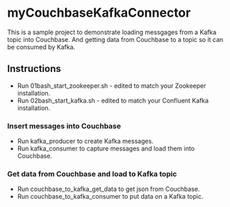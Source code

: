 # myCouchbaseKafkaConnector

This is a sample project to demonstrate loading messgages from a Kafka topic into Couchbase.
And getting data from Couchbase to a topic so it can be consumed by Kafka.


## Instructions
* Run 01bash_start_zookeeper.sh - edited to match your Zookeeper installation.
* Run 02bash_start_kafka.sh - edited to match your Confluent Kafka installation.

### Insert messages into Couchbase
  * Run kafka_producer to create Kafka messages.
  * Run kafka_consumer to capture messages and load them into Couchbase.

### Get data from Couchbase and load to Kafka topic
  * Run couchbase_to_kafka_get_data to get json from Couchbase.
  * Run couchbase_to_kafka_consumer to put data on a Kafka topic.

